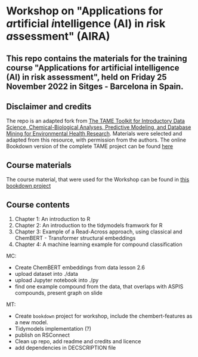 # Workshop on "Applications for *a*rtificial *i*ntelligence (AI) in *r*isk *a*ssessment" (AIRA)

## This repo contains the materials for the training course "Applications for artificial intelligence (AI) in risk assessment", held on Friday 25 November 2022 in Sitges - Barcelona in Spain.

## Disclaimer and credits
The repo is an adapted fork from [The TAME Toolkit for Introductory Data Science, Chemical-Biological Analyses, Predictive Modeling, and Database Mining for Environmental Health Research](https://github.com/UNCSRP/Data-Analysis-Training-Modules). Materials were selected and adapted from this resource, with permission from the authors. The online Bookdown version of the complete TAME project can be found [here](https://uncsrp.github.io/Data-Analysis-Training-Modules/)

## Course materials
The course material, that were used for the Workshop can be found in [this bookdown project](https://rstudio-connect.hu.nl/connect/AIRA)

## Course contents

 1. Chapter 1: An introduction to R
 2. Chapter 2: An introduction to the tidymodels framwork for R
 3. Chapter 3: Example of a Read-Across approach, using classical and ChemBERT - Transformer structural embeddings
 4. Chapter 4: A machine learning example for compound classification

MC: 

- Create ChemBERT embeddings from data lesson 2.6
- upload dataset into ./data
- upload Jupyter notebook into ./py
- find one example compound from the data, that overlaps with ASPIS compounds, present graph on slide

MT: 

- Create `bookdown` project for workshop, include the chembert-features as a new model.
- Tidymodels implementation (?)
- publish on RSConnect
- Clean up repo, add readme and credits and licence
- add dependencies in DECSCRIPTION file 
